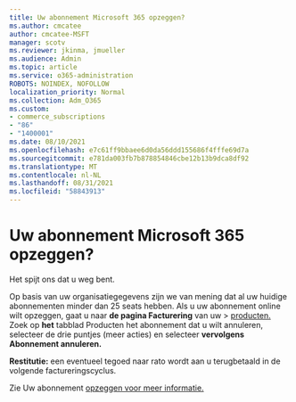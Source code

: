 ```yaml
---
title: Uw abonnement Microsoft 365 opzeggen?
ms.author: cmcatee
author: cmcatee-MSFT
manager: scotv
ms.reviewer: jkinma, jmueller
ms.audience: Admin
ms.topic: article
ms.service: o365-administration
ROBOTS: NOINDEX, NOFOLLOW
localization_priority: Normal
ms.collection: Adm_O365
ms.custom:
- commerce_subscriptions
- "86"
- "1400001"
ms.date: 08/10/2021
ms.openlocfilehash: e7c61ff9bbaee6d0da56ddd155686f4fffe69d7a
ms.sourcegitcommit: e781da003fb7b878854846cbe12b13b9dca8df92
ms.translationtype: MT
ms.contentlocale: nl-NL
ms.lasthandoff: 08/31/2021
ms.locfileid: "58843913"
---
```

# <a name="canceling-your-microsoft-365-subscription"></a>Uw abonnement Microsoft 365 opzeggen?

Het spijt ons dat u weg bent.
  
Op basis van uw organisatiegegevens zijn we van mening dat al uw huidige abonnementen minder dan 25 seats hebben. Als u uw abonnement online wilt opzeggen, gaat u naar **de pagina Facturering** van uw \> [producten.](https://go.microsoft.com/fwlink/p/?linkid=842054) Zoek op **het** tabblad Producten het abonnement dat u wilt annuleren, selecteer de drie puntjes (meer acties) en selecteer **vervolgens Abonnement annuleren.**
  
**Restitutie:** een eventueel tegoed naar rato wordt aan u terugbetaald in de volgende factureringscyclus.

Zie Uw abonnement [opzeggen voor meer informatie.](https://docs.microsoft.com/microsoft-365/commerce/subscriptions/cancel-your-subscription)